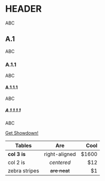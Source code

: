
# HEADER

ABC

## A.1
ABC

### A.1.1
ABC

#### A.1.1.1
ABC

##### A.1.1.1.1
ABC

[Get Showdown!](https://google.com)

| Tables        | Are           | Cool  |
| ------------- |:-------------:| -----:|
| **col 3 is**  | right-aligned | $1600 |
| col 2 is      | *centered*    |   $12 |
| zebra stripes | ~~are neat~~  |    $1 |


